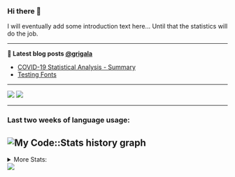 ### Hi there 👋

I will eventually add some introduction text here... Until that the statistics will do the job. 

<!--
**grigala/grigala** is a ✨ _special_ ✨ repository because its `README.md` (this file) appears on your GitHub profile.

Here are some ideas to get you started:

- 🔭 I’m currently working on ...
- 🌱 I’m currently learning ...
- 👯 I’m looking to collaborate on ...
- 🤔 I’m looking for help with ...
- 💬 Ask me about ...
- 📫 How to reach me: ...
- 😄 Pronouns: ...
- ⚡ Fun fact: ...
-->

---

**📕 Latest blog posts [@grigala](https://grigala.github.io/blog/)**
<!-- BLOG-POST-LIST:START -->
- [COVID-19 Statistical Analysis - Summary](https://grigala.github.io/posts/2020/03/covid-19/)
- [Testing Fonts](https://grigala.github.io/posts/2019/12/testing-fonts/)
<!-- BLOG-POST-LIST:END -->

 ---
 
![](https://grigala-stats.vercel.app/api?username=grigala&count_private=true&show_icons=true&line_height=21&title_color=009930&icon_color=009930) ![](https://grigala-stats.vercel.app/api/top-langs/?username=grigala&layout=compact&title_color=009930)

<!-- images are not the same line
<p align = "center">
    <img src="https://github-readme-stats.vercel.app/api?username=grigala&count_private=true&show_icons=true&theme=dark&line_height=33" width="48%">
    <img src="https://github-readme-stats.vercel.app/api/top-langs/?username=grigala&layout=compact&theme=dark" width="48%">
</p> -->

---
### Last two weeks of language usage:

![My Code::Stats history graph](https://codestats-profile-readme.herokuapp.com/history-graph/grigala?max_languages=10)
---
<details>
<summary> More Stats: </summary>
  
<!--START_SECTION:waka-->
📊 **This Week I Spent My Time On** 

```text
⌚︎ Time Zone: Europe/Zurich

💬 Programming Languages: 
Java                     19 hrs 47 mins      █████████████████░░░░░░░░   71.28% 
Python                   2 hrs 33 mins       ██░░░░░░░░░░░░░░░░░░░░░░░   9.24% 
Asciidoc                 1 hr 28 mins        █░░░░░░░░░░░░░░░░░░░░░░░░   5.3% 
CSS                      1 hr 2 mins         █░░░░░░░░░░░░░░░░░░░░░░░░   3.77% 
Scala                    59 mins             █░░░░░░░░░░░░░░░░░░░░░░░░   3.59%

🔥 Editors: 
IntelliJ                 23 hrs 50 mins      █████████████████████░░░░   85.87% 
PyCharm                  1 hr 41 mins        █░░░░░░░░░░░░░░░░░░░░░░░░   6.11% 
Vim                      1 hr 37 mins        █░░░░░░░░░░░░░░░░░░░░░░░░   5.87% 
VS Code                  32 mins             ░░░░░░░░░░░░░░░░░░░░░░░░░   1.95% 
CLion                    3 mins              ░░░░░░░░░░░░░░░░░░░░░░░░░   0.2%

💻 Operating System: 
Mac                      23 hrs 48 mins      █████████████████████░░░░   85.73% 
Windows                  2 hrs 44 mins       ██░░░░░░░░░░░░░░░░░░░░░░░   9.86% 
Linux                    1 hr 13 mins        █░░░░░░░░░░░░░░░░░░░░░░░░   4.41%

```

**I Mostly Code in Java** 

```text
Java                     6 repos             ████░░░░░░░░░░░░░░░░░░░░░   18.75% 
C++                      3 repos             ██░░░░░░░░░░░░░░░░░░░░░░░   9.38% 
Scala                    3 repos             ██░░░░░░░░░░░░░░░░░░░░░░░   9.38% 
Dart                     3 repos             ██░░░░░░░░░░░░░░░░░░░░░░░   9.38% 
Python                   2 repos             █░░░░░░░░░░░░░░░░░░░░░░░░   6.25%

```



<!--END_SECTION:waka-->

![My Code::Stats history graph](https://codestats-readme.wegfan.cn/history-graph/grigala)
---
</details>

<img src="https://komarev.com/ghpvc/?username=grigala&color=009930"/>

<!-- an additional pinned repositiroes -->
<!-- ![ReadMe Card](https://grigala-stats.vercel.app/api/pin/?username=grigala&repo=3DMMDepthFitting&title_color=008800) -->

